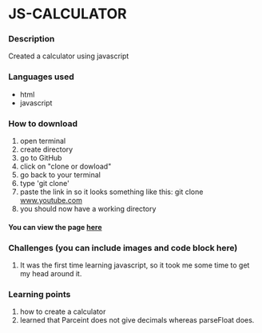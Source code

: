 # JS-CALCULATOR

### Description
Created a calculator using javascript

### Languages used
* html
* javascript


### How to download
1. open terminal 
2. create directory 
3. go to GitHub
4. click on "clone or dowload"
5. go back to your terminal
6. type 'git clone'
7. paste the link in so it looks something like this: git clone www.youtube.com
8. you should now have a working directory


#### You can view the page [here]()

### Challenges (you can include images and code block here)
1. It was the first time learning javascript, so it took me some time to get my head around it. 


### Learning points
1. how to create a calculator
2. learned that Parceint does not give decimals whereas parseFloat does.

